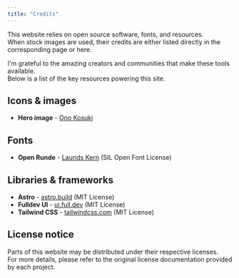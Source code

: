 ```yaml
---
title: "Credits"
---
```


This website relies on open source software, fonts, and resources.  
When stock images are used, their credits are either listed directly in the corresponding page or here.

I'm grateful to the amazing creators and communities that make these tools available.  
Below is a list of the key resources powering this site.

## Icons & images

- **Hero image** - [Ono Kosuki](https://www.pexels.com/@ono-kosuki/)

## Fonts

- **Open Runde** - [Laurids Kern](https://github.com/lauridskern/open-runde) (SIL Open Font License)

## Libraries & frameworks

- **Astro** - [astro.build](https://astro.build/) (MIT License)
- **Fulldev UI** - [ui.full.dev](https://ui.full.dev/) (MIT License)
- **Tailwind CSS** - [tailwindcss.com](https://tailwindcss.com/) (MIT License)

## License notice

Parts of this website may be distributed under their respective licenses.  
For more details, please refer to the original license documentation provided by each project.
